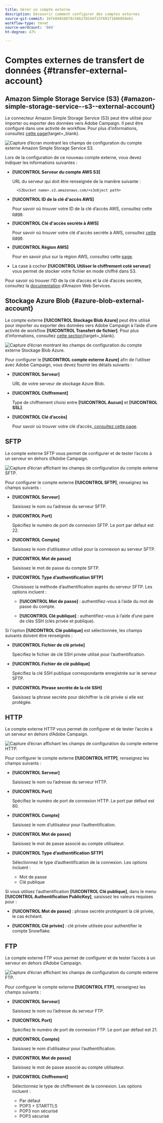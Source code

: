 ```yaml
---
title: Gérer un compte externe
description: Découvrir comment configurer des comptes externes
source-git-commit: 16fe04858870c58b2f0244f33f691f1606050e61
workflow-type: tm+mt
source-wordcount: '664'
ht-degree: 47%

---
```


# Comptes externes de transfert de données {#transfer-external-account}

## Amazon Simple Storage Service (S3) {#amazon-simple-storage-service--s3--external-account}

Le connecteur Amazon Simple Storage Service (S3) peut être utilisé pour importer ou exporter des données vers Adobe Campaign. Il peut être configuré dans une activité de workflow. Pour plus d’informations, consultez [cette page](https://experienceleague.adobe.com/fr/docs/campaign-web/v8/wf/design-workflows/transfer-file){target=_blank}.

![Capture d’écran montrant les champs de configuration du compte externe Amazon Simple Storage Service S3.](assets/external-AWS.png)

Lors de la configuration de ce nouveau compte externe, vous devez indiquer les informations suivantes :

* **[!UICONTROL Serveur du compte AWS S3]**

  URL du serveur qui doit être renseignée de la manière suivante :

  `  <S3bucket name>.s3.amazonaws.com/<s3object path>`

* **[!UICONTROL ID de la clé d&#39;accès AWS]**

  Pour savoir où trouver votre ID de la clé d’accès AWS, consultez cette [page](https://docs.aws.amazon.com/general/latest/gr/aws-sec-cred-types.html#access-keys-and-secret-access-keys).

* **[!UICONTROL Clé d&#39;accès secrète à AWS]**

  Pour savoir où trouver votre clé d&#39;accès secrète à AWS, consultez [cette page](https://aws.amazon.com/fr/blogs/security/wheres-my-secret-access-key/).

* **[!UICONTROL Région AWS]**

  Pour en savoir plus sur la région AWS, consultez cette [page](https://aws.amazon.com/fr/about-aws/global-infrastructure/regions_az/).

* La case à cocher **[!UICONTROL Utiliser le chiffrement coté serveur]** vous permet de stocker votre fichier en mode chiffré dans S3.

Pour savoir où trouver l’ID de la clé d’accès et la clé d’accès secrète, consultez la [documentation](https://docs.aws.amazon.com/general/latest/gr/aws-sec-cred-types.html#access-keys-and-secret-access-keys) d’Amazon Web Services.

## Stockage Azure Blob {#azure-blob-external-account}

Le compte externe **[!UICONTROL Stockage Blob Azure]** peut être utilisé pour importer ou exporter des données vers Adobe Campaign à l’aide d’une activité de workflow **[!UICONTROL Transfert de fichier]**. Pour plus d’informations, consultez [cette section](https://experienceleague.adobe.com/fr/docs/campaign-web/v8/wf/design-workflows/transfer-file){target=_blank}.

![Capture d’écran montrant les champs de configuration du compte externe Stockage Blob Azure.](assets/external-azure.png)

Pour configurer le **[!UICONTROL compte externe Azure]** afin de l’utiliser avec Adobe Campaign, vous devez fournir les détails suivants :

* **[!UICONTROL Serveur]**

  URL de votre serveur de stockage Azure Blob.

* **[!UICONTROL Chiffrement]**

  Type de chiffrement choisi entre **[!UICONTROL Aucun]** et **[!UICONTROL SSL]**.

* **[!UICONTROL Clé d’accès]**

  Pour savoir où trouver votre **&#x200B;**&#x200B;clé d’accès[, consultez cette page](https://docs.microsoft.com/fr-fr/azure/storage/common/storage-account-keys-manage?tabs=azure-portal).

## SFTP

Le compte externe SFTP vous permet de configurer et de tester l’accès à un serveur en dehors d’Adobe Campaign.

![Capture d’écran affichant les champs de configuration du compte externe SFTP.](assets/ext-account-sftp.png)

Pour configurer le compte externe **[!UICONTROL SFTP]**, renseignez les champs suivants :

* **[!UICONTROL Serveur]**

  Saisissez le nom ou l’adresse du serveur SFTP.

* **[!UICONTROL Port]**

  Spécifiez le numéro de port de connexion SFTP. Le port par défaut est 22.

* **[!UICONTROL Compte]**

  Saisissez le nom d’utilisateur utilisé pour la connexion au serveur SFTP.

* **[!UICONTROL Mot de passe]**

  Saisissez le mot de passe du compte SFTP.

* **[!UICONTROL Type d’authentification SFTP]**

  Choisissez la méthode d’authentification auprès du serveur SFTP. Les options incluent :

   * **[!UICONTROL Mot de passe]** : authentifiez-vous à l’aide du mot de passe du compte.

   * **[!UICONTROL Clé publique]** : authentifiez-vous à l’aide d’une paire de clés SSH (clés privée et publique).

Si l&#39;option **[!UICONTROL Clé publique]** est sélectionnée, les champs suivants doivent être renseignés :

* **[!UICONTROL Fichier de clé privée]**

  Spécifiez le fichier de clé SSH privée utilisé pour l’authentification.

* **[!UICONTROL Fichier de clé publique]**

  Spécifiez la clé SSH publique correspondante enregistrée sur le serveur SFTP.

* **[!UICONTROL Phrase secrète de la clé SSH]**

  Saisissez la phrase secrète pour déchiffrer la clé privée si elle est protégée.

## HTTP

Le compte externe HTTP vous permet de configurer et de tester l’accès à un serveur en dehors d’Adobe Campaign.

![Capture d’écran affichant les champs de configuration du compte externe HTTP.](assets/ext-account-http.png)

Pour configurer le compte externe **[!UICONTROL HTTP]**, renseignez les champs suivants :

* **[!UICONTROL Serveur]**

  Saisissez le nom ou l’adresse du serveur HTTP.

* **[!UICONTROL Port]**

  Spécifiez le numéro de port de connexion HTTP. Le port par défaut est 80.

* **[!UICONTROL Compte]**

  Saisissez le nom d’utilisateur pour l’authentification.

* **[!UICONTROL Mot de passe]**

  Saisissez le mot de passe associé au compte utilisateur.

* **[!UICONTROL Type d’authentification SFTP]**

  Sélectionnez le type d’authentification de la connexion. Les options incluent :

   * Mot de passe
   * Clé publique

Si vous utilisez l’authentification **[!UICONTROL Clé publique]**, dans le menu **[!UICONTROL Authentification PublicKey]**, saisissez les valeurs requises pour :

* **[!UICONTROL Mot de passe]** : phrase secrète protégeant la clé privée, le cas échéant.

* **[!UICONTROL Clé privée]** : clé privée utilisée pour authentifier le compte Snowflake.



## FTP

Le compte externe FTP vous permet de configurer et de tester l’accès à un serveur en dehors d’Adobe Campaign.

![Capture d’écran affichant les champs de configuration du compte externe FTP.](assets/ext-account-ftp.png)

Pour configurer le compte externe **[!UICONTROL FTP]**, renseignez les champs suivants :

* **[!UICONTROL Serveur]**

  Saisissez le nom ou l’adresse du serveur FTP.

* **[!UICONTROL Port]**

  Spécifiez le numéro de port de connexion FTP. Le port par défaut est 21.

* **[!UICONTROL Compte]**

  Saisissez le nom d’utilisateur pour l’authentification.

* **[!UICONTROL Mot de passe]**

  Saisissez le mot de passe associé au compte utilisateur.

* **[!UICONTROL Chiffrement]**

  Sélectionnez le type de chiffrement de la connexion. Les options incluent :

   * Par défaut
   * POP3 + STARTTLS
   * POP3 non sécurisé
   * POP3 sécurisé
